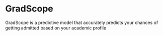 # GradScope
GradScope is a predictive model that accurately predicts your chances of getting admitted based on your academic profile
